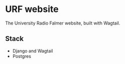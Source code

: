 # URF website

The University Radio Falmer website, built with Wagtail.


## Stack

* Django and Wagtail
* Postgres

